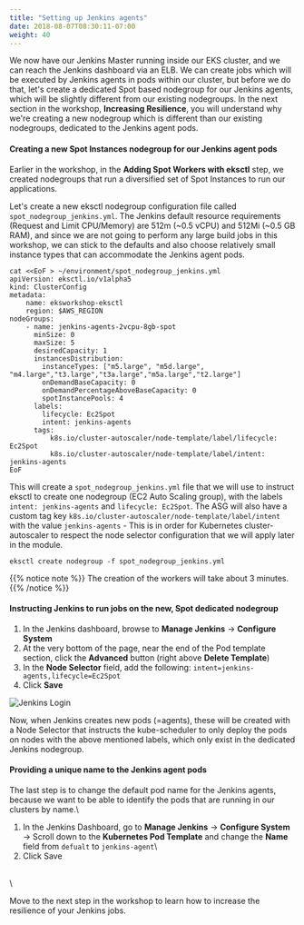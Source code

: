 ```yaml
---
title: "Setting up Jenkins agents"
date: 2018-08-07T08:30:11-07:00
weight: 40
---
```


We now have our Jenkins Master running inside our EKS cluster, and we can reach the Jenkins dashboard via an ELB. We can create jobs which will be executed by Jenkins agents in pods within our cluster, but before we do that, let's create a dedicated Spot based nodegroup for our Jenkins agents, which will be slightly different from our existing nodegroups. In the next section in the workshop, **Increasing Resilience**, you will understand why we're creating a new nodegroup which is different than our existing nodegroups, dedicated to the Jenkins agent pods.

#### Creating a new Spot Instances nodegroup for our Jenkins agent pods
Earlier in the workshop, in the **Adding Spot Workers with eksctl** step, we created nodegroups that run a diversified set of Spot Instances to run our applications.

Let's create a new eksctl nodegroup configuration file called `spot_nodegroup_jenkins.yml`. The Jenkins default resource requirements (Request and Limit CPU/Memory) are 512m (~0.5 vCPU) and 512Mi (~0.5 GB RAM), and since we are not going to perform any large build jobs in this workshop, we can stick to the defaults and also choose relatively small instance types that can accommodate the Jenkins agent pods.

```
cat <<EoF > ~/environment/spot_nodegroup_jenkins.yml
apiVersion: eksctl.io/v1alpha5
kind: ClusterConfig
metadata:
    name: eksworkshop-eksctl
    region: $AWS_REGION
nodeGroups:
    - name: jenkins-agents-2vcpu-8gb-spot
      minSize: 0
      maxSize: 5
      desiredCapacity: 1
      instancesDistribution:
        instanceTypes: ["m5.large", "m5d.large", "m4.large","t3.large","t3a.large","m5a.large","t2.large"] 
        onDemandBaseCapacity: 0
        onDemandPercentageAboveBaseCapacity: 0
        spotInstancePools: 4
      labels:
        lifecycle: Ec2Spot
        intent: jenkins-agents
      tags:
          k8s.io/cluster-autoscaler/node-template/label/lifecycle: Ec2Spot
          k8s.io/cluster-autoscaler/node-template/label/intent: jenkins-agents
EoF
```

This will create a `spot_nodegroup_jenkins.yml` file that we will use to instruct eksctl to create one nodegroup (EC2 Auto Scaling group), with the labels `intent: jenkins-agents` and `lifecycle: Ec2Spot`. The ASG will also have a custom tag key `k8s.io/cluster-autoscaler/node-template/label/intent` with the value `jenkins-agents` - This is in order for Kubernetes cluster-autoscaler to respect the node selector configuration that we will apply later in the module.

```
eksctl create nodegroup -f spot_nodegroup_jenkins.yml
```

{{% notice note %}}
The creation of the workers will take about 3 minutes.
{{% /notice %}}


#### Instructing Jenkins to run jobs on the new, Spot dedicated nodegroup
1. In  the Jenkins dashboard, browse to **Manage Jenkins** -> **Configure System**
2. At the very bottom of the page, near the end of the Pod template section, click the **Advanced** button (right above **Delete Template**)
3. In the **Node Selector** field, add the following: `intent=jenkins-agents,lifecycle=Ec2Spot`
4. Click **Save**

![Jenkins Login](/images/jenkinslabels.png)


Now, when Jenkins creates new pods (=agents), these will be created with a Node Selector that instructs the kube-scheduler to only deploy the pods on nodes with the above mentioned labels, which only exist in the dedicated Jenkins nodegroup.


#### Providing a unique name to the Jenkins agent pods
The last step is to change the default pod name for the Jenkins agents, because we want to be able to identify the pods that are running in our clusters by name.\
1. In the Jenkins Dashboard, go to **Manage Jenkins** -> **Configure System** -> Scroll down to the **Kubernetes Pod Template** and change the **Name** field from `defualt` to `jenkins-agent`\
2. Click Save

\
\


Move to the next step in the workshop to learn how to increase the resilience of your Jenkins jobs.
